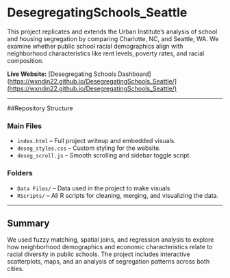 # DesegregatingSchools_Seattle

This project replicates and extends the Urban Institute’s analysis of school and housing segregation by comparing Charlotte, NC, and Seattle, WA. We examine whether public school racial demographics align with neighborhood characteristics like rent levels, poverty rates, and racial composition.

 **Live Website:** [Desegregating Schools Dashboard](https://wxndin22.github.io/DesegregatingSchools_Seattle/](https://wxndin22.github.io/DesegregatingSchools_Seattle/)

---

##Repository Structure

### Main Files
- `index.html` – Full project writeup and embedded visuals.
- `deseg_styles.css` – Custom styling for the website.
- `deseg_scroll.js` – Smooth scrolling and sidebar toggle script.

### Folders
- `Data Files/` – Data used in the project to make visuals
- `RScripts/` – All R scripts for cleaning, merging, and visualizing the data.

---


## Summary

We used fuzzy matching, spatial joins, and regression analysis to explore how neighborhood demographics and economic characteristics relate to racial diversity in public schools. The project includes interactive scatterplots, maps, and an analysis of segregation patterns across both cities.
